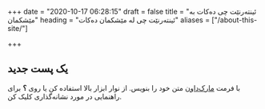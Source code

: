 +++
date = "2020-10-17 06:28:15"
draft = false
title = "ئینتەرنێت چی دەکات بە مێشکمان"
heading = "ئینتەرنێت چی لە مێشکمان دەکات"
aliases = ["/about-this-site/"]

+++
## یک پست جدید

با فرمت ‬[مارک‌داون](http://daringfireball.net/projects/markdown/) متن خود را بنویس. از نوار ابزار بالا استفاده کن یا روی **؟** برای راهنمایی در مورد نشانه‌گذاری کلیک کن.
